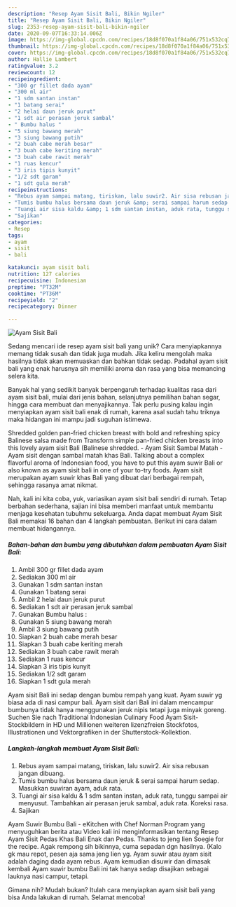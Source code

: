 ```yaml
---
description: "Resep Ayam Sisit Bali, Bikin Ngiler"
title: "Resep Ayam Sisit Bali, Bikin Ngiler"
slug: 2353-resep-ayam-sisit-bali-bikin-ngiler
date: 2020-09-07T16:33:14.006Z
image: https://img-global.cpcdn.com/recipes/18d8f070a1f84a06/751x532cq70/ayam-sisit-bali-foto-resep-utama.jpg
thumbnail: https://img-global.cpcdn.com/recipes/18d8f070a1f84a06/751x532cq70/ayam-sisit-bali-foto-resep-utama.jpg
cover: https://img-global.cpcdn.com/recipes/18d8f070a1f84a06/751x532cq70/ayam-sisit-bali-foto-resep-utama.jpg
author: Hallie Lambert
ratingvalue: 3.2
reviewcount: 12
recipeingredient:
- "300 gr fillet dada ayam"
- "300 ml air"
- "1 sdm santan instan"
- "1 batang serai"
- "2 helai daun jeruk purut"
- "1 sdt air perasan jeruk sambal"
- " Bumbu halus "
- "5 siung bawang merah"
- "3 siung bawang putih"
- "2 buah cabe merah besar"
- "3 buah cabe keriting merah"
- "3 buah cabe rawit merah"
- "1 ruas kencur"
- "3 iris tipis kunyit"
- "1/2 sdt garam"
- "1 sdt gula merah"
recipeinstructions:
- "Rebus ayam sampai matang, tiriskan, lalu suwir2. Air sisa rebusan jangan dibuang."
- "Tumis bumbu halus bersama daun jeruk &amp; serai sampai harum sedap. Masukkan suwiran ayam, aduk rata."
- "Tuangi air sisa kaldu &amp; 1 sdm santan instan, aduk rata, tunggu sampai air menyusut. Tambahkan air perasan jeruk sambal, aduk rata. Koreksi rasa."
- "Sajikan"
categories:
- Resep
tags:
- ayam
- sisit
- bali

katakunci: ayam sisit bali 
nutrition: 127 calories
recipecuisine: Indonesian
preptime: "PT32M"
cooktime: "PT36M"
recipeyield: "2"
recipecategory: Dinner

---
```



![Ayam Sisit Bali](https://img-global.cpcdn.com/recipes/18d8f070a1f84a06/751x532cq70/ayam-sisit-bali-foto-resep-utama.jpg)

Sedang mencari ide resep ayam sisit bali yang unik? Cara menyiapkannya memang tidak susah dan tidak juga mudah. Jika keliru mengolah maka hasilnya tidak akan memuaskan dan bahkan tidak sedap. Padahal ayam sisit bali yang enak harusnya sih memiliki aroma dan rasa yang bisa memancing selera kita.

Banyak hal yang sedikit banyak berpengaruh terhadap kualitas rasa dari ayam sisit bali, mulai dari jenis bahan, selanjutnya pemilihan bahan segar, hingga cara membuat dan menyajikannya. Tak perlu pusing kalau ingin menyiapkan ayam sisit bali enak di rumah, karena asal sudah tahu triknya maka hidangan ini mampu jadi suguhan istimewa.

Shredded golden pan-fried chicken breast with bold and refreshing spicy Balinese salsa made from Transform simple pan-fried chicken breasts into this lovely ayam sisit Bali (Balinese shredded. - Ayam Sisit Sambal Matah - Ayam sisit dengan sambal matah khas Bali. Talking about a complex flavorful aroma of Indonesian food, you have to put this ayam suwir Bali or also known as ayam sisit bali in one of your to-try foods. Ayam sisit merupakan ayam suwir khas Bali yang dibuat dari berbagai rempah, sehingga rasanya amat nikmat.


Nah, kali ini kita coba, yuk, variasikan ayam sisit bali sendiri di rumah. Tetap berbahan sederhana, sajian ini bisa memberi manfaat untuk membantu menjaga kesehatan tubuhmu sekeluarga. Anda dapat membuat Ayam Sisit Bali memakai 16 bahan dan 4 langkah pembuatan. Berikut ini cara dalam membuat hidangannya.

<!--inarticleads1-->

##### Bahan-bahan dan bumbu yang dibutuhkan dalam pembuatan Ayam Sisit Bali:

1. Ambil 300 gr fillet dada ayam
1. Sediakan 300 ml air
1. Gunakan 1 sdm santan instan
1. Gunakan 1 batang serai
1. Ambil 2 helai daun jeruk purut
1. Sediakan 1 sdt air perasan jeruk sambal
1. Gunakan  Bumbu halus :
1. Gunakan 5 siung bawang merah
1. Ambil 3 siung bawang putih
1. Siapkan 2 buah cabe merah besar
1. Siapkan 3 buah cabe keriting merah
1. Sediakan 3 buah cabe rawit merah
1. Sediakan 1 ruas kencur
1. Siapkan 3 iris tipis kunyit
1. Sediakan 1/2 sdt garam
1. Siapkan 1 sdt gula merah


Ayam sisit Bali ini sedap dengan bumbu rempah yang kuat. Ayam suwir yg biasa ada di nasi campur bali. Ayam sisit dari Bali ini dalam mencampur bumbunya tidak hanya menggunakan jeruk nipis tetapi juga minyak goreng. Suchen Sie nach Traditional Indonesian Culinary Food Ayam Sisit-Stockbildern in HD und Millionen weiteren lizenzfreien Stockfotos, Illustrationen und Vektorgrafiken in der Shutterstock-Kollektion. 

<!--inarticleads2-->

##### Langkah-langkah membuat Ayam Sisit Bali:

1. Rebus ayam sampai matang, tiriskan, lalu suwir2. Air sisa rebusan jangan dibuang.
1. Tumis bumbu halus bersama daun jeruk &amp; serai sampai harum sedap. Masukkan suwiran ayam, aduk rata.
1. Tuangi air sisa kaldu &amp; 1 sdm santan instan, aduk rata, tunggu sampai air menyusut. Tambahkan air perasan jeruk sambal, aduk rata. Koreksi rasa.
1. Sajikan


Ayam Suwir Bumbu Bali - eKitchen with Chef Norman Program yang menyuguhkan berita atau Video kali ini menginformasikan tentang Resep Ayam Sisit Pedas Khas Bali Enak dan Pedas. Thanks to jeng Iien Soegie for the recipe. Agak rempong sih bikinnya, cuma sepadan dgn hasilnya. (Kalo gk mau repot, pesen aja sama jeng Iien yg. Ayam suwir atau ayam sisit adalah daging dada ayam rebus. Ayam kemudian disuwir dan dimasak kembali Ayam suwir bumbu Bali ini tak hanya sedap disajikan sebagai lauknya nasi campur, tetapi. 

Gimana nih? Mudah bukan? Itulah cara menyiapkan ayam sisit bali yang bisa Anda lakukan di rumah. Selamat mencoba!
